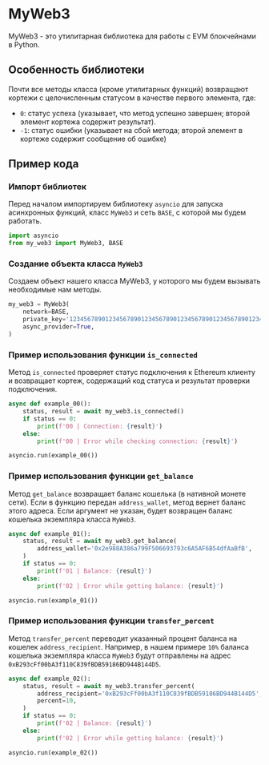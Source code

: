 # MyWeb3
MyWeb3 - это утилитарная библиотека для работы с EVM блокчейнами в Python.

## Особенность библиотеки
Почти все методы класса (кроме утилитарных функций) возвращают кортежи с целочисленным статусом в качестве первого элемента, где:
- `0`: статус успеха (указывает, что метод успешно завершен; второй элемент кортежа содержит результат).
- `-1`: статус ошибки (указывает на сбой метода; второй элемент в кортеже содержит сообщение об ошибке)

## Пример кода
### Импорт библиотек
Перед началом импортируем библиотеку `asyncio` для запуска асинхронных функций, класс `MyWeb3` и сеть `BASE`, с которой мы будем работать.
```python
import asyncio
from my_web3 import MyWeb3, BASE
```

### Создание объекта класса `MyWeb3`
Создаем объект нашего класса MyWeb3, у которого мы будем вызывать необходимые нам методы.
```python
my_web3 = MyWeb3(
    network=BASE,
    private_key='1234567890123456789012345678901234567890123456789012345678901234',
    async_provider=True,
)
```

### Пример использования функции `is_connected`
Метод `is_connected` проверяет статус подключения к Ethereum клиенту и возвращает кортеж, содержащий код статуса и результат проверки подключения.
```python
async def example_00():
    status, result = await my_web3.is_connected()
    if status == 0:
        print(f'00 | Connection: {result}')
    else:
        print(f'00 | Error while checking connection: {result}')

asyncio.run(example_00())
```

### Пример использования функции `get_balance`
Метод `get_balance` возвращает баланс кошелька (в нативной монете сети). Если в функцию передан `address_wallet`, метод вернет баланс этого адреса. Если аргумент не указан, будет возвращен баланс кошелька экземпляра класса `MyWeb3`.
```python
async def example_01():
    status, result = await my_web3.get_balance(
        address_wallet='0x2e988A386a799F506693793c6A5AF6B54dfAaBfB',
    )
    if status == 0:
        print(f'01 | Balance: {result}')
    else:
        print(f'02 | Error while getting balance: {result}')

asyncio.run(example_01())
```

### Пример использования функции `transfer_percent`
Метод `transfer_percent` переводит указанный процент баланса на кошелек `address_recipient`. Например, в нашем примере `10%` баланса кошелька экземпляра класса `MyWeb3` будут отправлены на адрес `0xB293cFf00bA3f110C839fBDB59186BD944B144D5`.
```python
async def example_02():
    status, result = await my_web3.transfer_percent(
        address_recipient='0xB293cFf00bA3f110C839fBDB59186BD944B144D5',
        percent=10,
    )
    if status == 0:
        print(f'02 | Balance: {result}')
    else:
        print(f'02 | Error while getting balance: {result}')

asyncio.run(example_02())
```
